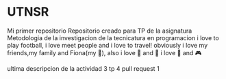 # UTNSR

Mi primer repositorio
Repositorio creado para TP de la asignatura Metodologia de la investigacion de la tecnicatura en programacion
i love to play football, i love meet people and i love to travel! obviously i love my friends,my family and Fiona(my :dog:), also i love 🍕 and 🍦
i love 🍫 and 🎮

ultima descripcion de la actividad 3 tp 4
pull request 1
